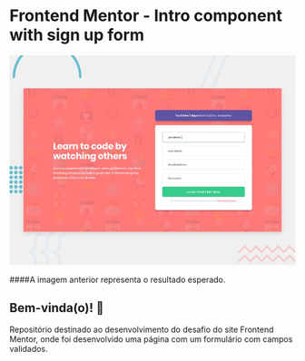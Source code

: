# Frontend Mentor - Intro component with sign up form

![Design preview for the Intro component with sign up form coding challenge](./design/desktop-preview.jpg)

####A imagem anterior representa o resultado esperado.

## Bem-vinda(o)! 👋
Repositório destinado ao desenvolvimento do desafio do site Frontend Mentor, onde foi desenvolvido uma página com um formulário com campos validados.
